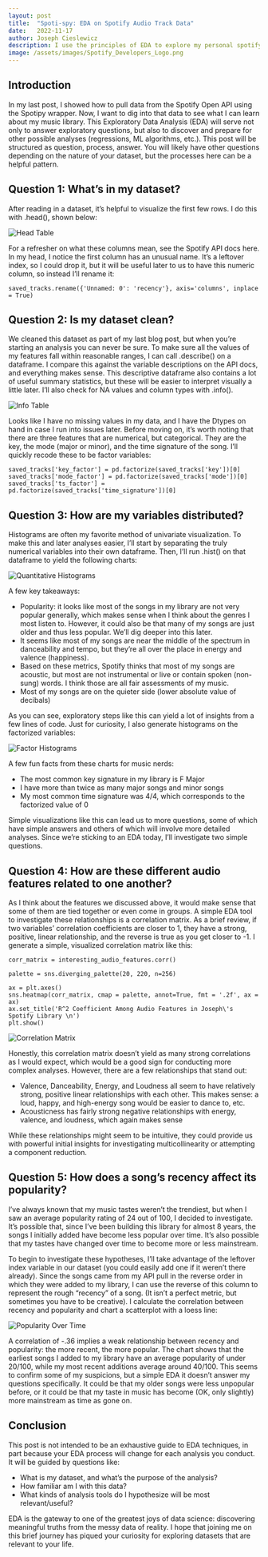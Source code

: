 ```yaml
---
layout: post
title:  "Spoti-spy: EDA on Spotify Audio Track Data"
date:   2022-11-17
author: Joseph Cieslewicz
description: I use the principles of EDA to explore my personal spotify library.
image: /assets/images/Spotify_Developers_Logo.png
---
```


## Introduction

In my last post, I showed how to pull data from the Spotify Open API using the Spotipy wrapper. Now, I want to dig into that data to see what I can learn about my music library. This Exploratory Data Analysis (EDA) will serve not only to answer exploratory questions, but also to discover and prepare for other possible analyses (regressions, ML algorithms, etc.). This post will be structured as question, process, answer. You will likely have other questions depending on the nature of your dataset, but the processes here can be a helpful pattern.

## Question 1: What’s in my dataset?

After reading in a dataset, it’s helpful to visualize the first few rows. I do this with .head(), shown below:

![Head Table](https://github.com/jcieslewicz/stat386-projects/raw/main/assets/images/Head.JPG)

For a refresher on what these columns mean, see the Spotify API docs here. In my head, I notice the first column has an unusual name. It’s a leftover index, so I could drop it, but it will be useful later to us to have this numeric column, so instead I’ll rename it:

`saved_tracks.rename({'Unnamed: 0': 'recency'}, axis='columns', inplace = True)`

## Question 2: Is my dataset clean?

We cleaned this dataset as part of my last blog post, but when you’re starting an analysis you can never be sure. To make sure all the values of my features fall within reasonable ranges, I can call .describe() on a dataframe. I compare this against the variable descriptions on the API docs, and everything makes sense. This descriptive dataframe also contains a lot of useful summary statistics, but these will be easier to interpret visually a little later. I’ll also check for NA values and column types with .info(). 

![Info Table](https://github.com/jcieslewicz/stat386-projects/raw/main/assets/images/Info.JPG)

Looks like I have no missing values in my data, and I have the Dtypes on hand in case I run into issues later.
Before moving on, it’s worth noting that there are three features that are numerical, but categorical. They are the key, the mode (major or minor), and the time signature of the song. I’ll quickly recode these to be factor variables:

```
saved_tracks['key_factor'] = pd.factorize(saved_tracks['key'])[0]
saved_tracks['mode_factor'] = pd.factorize(saved_tracks['mode'])[0]
saved_tracks['ts_factor'] = pd.factorize(saved_tracks['time_signature'])[0]
```


## Question 3: How are my variables distributed?

Histograms are often my favorite method of univariate visualization. To make this and later analyses easier, I’ll start by separating the truly numerical variables into their own dataframe. Then, I’ll run .hist() on that dataframe to yield the following charts:

![Quantitative Histograms](https://github.com/jcieslewicz/stat386-projects/raw/main/assets/images/quant_hist.png)

A few key takeaways:
* Popularity: it looks like most of the songs in my library are not very popular generally, which makes sense when I think about the genres I most listen to. However, it could also be that many of my songs are just older and thus less popular. We’ll dig deeper into this later.
* It seems like most of my songs are near the middle of the spectrum in danceability and tempo, but they’re all over the place in energy and valence (happiness).
* Based on these metrics, Spotify thinks that most of my songs are acoustic, but most are not instrumental or live or contain spoken (non-sung) words. I think those are all fair assessments of my music.
* Most of my songs are on the quieter side (lower absolute value of decibals)

As you can see, exploratory steps like this can yield a lot of insights from a few lines of code. Just for curiosity, I also generate histograms on the factorized variables:

![Factor Histograms](https://github.com/jcieslewicz/stat386-projects/raw/main/assets/images/factor_hist.png)

A few fun facts from these charts for music nerds:
* The most common key signature in my library is F Major
* I have more than twice as many major songs and minor songs
* My most common time signature was 4/4, which corresponds to the factorized value of 0

Simple visualizations like this can lead us to more questions, some of which have simple answers and others of which will involve more detailed analyses. Since we’re sticking to an EDA today, I’ll investigate two simple questions.

## Question 4: How are these different audio features related to one another?

As I think about the features we discussed above, it would make sense that some of them are tied together or even come in groups. A simple EDA tool to investigate these relationships is a correlation matrix. As a brief review, if two variables’ correlation coefficients are closer to 1, they have a strong, positive, linear relationship, and the reverse is true as you get closer to -1. I generate a simple, visualized correlation matrix like this:

```
corr_matrix = interesting_audio_features.corr()

palette = sns.diverging_palette(20, 220, n=256)

ax = plt.axes()
sns.heatmap(corr_matrix, cmap = palette, annot=True, fmt = '.2f', ax = ax)
ax.set_title('R^2 Coefficient Among Audio Features in Joseph\'s Spotify Library \n')
plt.show()
```

![Correlation Matrix](https://github.com/jcieslewicz/stat386-projects/raw/main/assets/images/corr_matrix.png)

Honestly, this correlation matrix doesn’t yield as many strong correlations as I would expect, which would be a good sign for conducting more complex analyses. However, there are a few relationships that stand out:
* Valence, Danceability, Energy, and Loudness all seem to have relatively strong, positive linear relationships with each other. This makes sense: a loud, happy, and high-energy song would be easier to dance to, etc.
* Acousticness has fairly strong negative relationships with energy, valence, and loudness, which again makes sense

While these relationships might seem to be intuitive, they could provide us with powerful initial insights for investigating multicollinearity or attempting a component reduction.

## Question 5: How does a song’s recency affect its popularity?

I’ve always known that my music tastes weren’t the trendiest, but when I saw an average popularity rating of 24 out of 100, I decided to investigate. It’s possible that, since I’ve been building this library for almost 8 years, the songs I initially added have become less popular over time. It’s also possible that my tastes have changed over time to become more or less mainstream. 

To begin to investigate these hypotheses, I’ll take advantage of the leftover index variable in our dataset (you could easily add one if it weren’t there already). Since the songs came from my API pull in the reverse order in which they were added to my library, I can use the reverse of this column to represent the rough “recency” of a song. (It isn’t a perfect metric, but sometimes you have to be creative). I calculate the correlation between recency and popularity and chart a scatterplot with a loess line:

![Popularity Over Time](https://github.com/jcieslewicz/stat386-projects/raw/main/assets/images/popularity.png)

A correlation of -.36 implies a weak relationship between recency and popularity: the more recent, the more popular. The chart shows that the earliest songs I added to my library have an average popularity of under 20/100, while my most recent additions average around 40/100. This seems to confirm some of my suspicions, but a simple EDA it doesn’t answer my questions specifically. It could be that my older songs were less unpopular before, or it could be that my taste in music has become (OK, only slightly) more mainstream as time as gone on.

## Conclusion

This post is not intended to be an exhaustive guide to EDA techniques, in part because your EDA process will change for each analysis you conduct. It will be guided by questions like:
* What is my dataset, and what’s the purpose of the analysis?
* How familiar am I with this data?
* What kinds of analysis tools do I hypothesize will be most relevant/useful?

EDA is the gateway to one of the greatest joys of data science: discovering meaningful truths from the messy data of reality. I hope that joining me on this brief journey has piqued your curiosity for exploring datasets that are relevant to your life.
